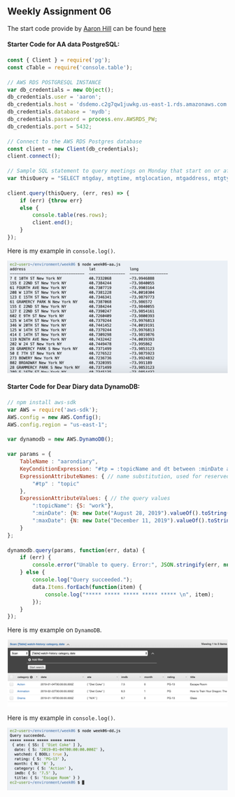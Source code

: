 ## Weekly Assignment 06

The start code provide by [Aaron Hill](https://github.com/aaronxhill) can be found [here](https://github.com/visualizedata/data-structures/tree/master/weekly_assignment_06)

#### Starter Code for AA data PostgreSQL: 

```javascript
const { Client } = require('pg');
const cTable = require('console.table');

// AWS RDS POSTGRESQL INSTANCE
var db_credentials = new Object();
db_credentials.user = 'aaron';
db_credentials.host = 'dsdemo.c2g7qw1juwkg.us-east-1.rds.amazonaws.com';
db_credentials.database = 'mydb';
db_credentials.password = process.env.AWSRDS_PW;
db_credentials.port = 5432;

// Connect to the AWS RDS Postgres database
const client = new Client(db_credentials);
client.connect();

// Sample SQL statement to query meetings on Monday that start on or after 7:00pm: 
var thisQuery = "SELECT mtgday, mtgtime, mtglocation, mtgaddress, mtgtypes FROM aadata WHERE mtgday = 'Monday' and mtghour >= 7;";

client.query(thisQuery, (err, res) => {
    if (err) {throw err}
    else {
        console.table(res.rows);
        client.end();
    }
});
```

Here is my example in `console.log()`.

![illustrative images](./sample-1.png)

#### Starter Code for Dear Diary data DynamoDB: 

```javascript
// npm install aws-sdk
var AWS = require('aws-sdk');
AWS.config = new AWS.Config();
AWS.config.region = "us-east-1";

var dynamodb = new AWS.DynamoDB();

var params = {
    TableName : "aarondiary",
    KeyConditionExpression: "#tp = :topicName and dt between :minDate and :maxDate", // the query expression
    ExpressionAttributeNames: { // name substitution, used for reserved words in DynamoDB
        "#tp" : "topic"
    },
    ExpressionAttributeValues: { // the query values
        ":topicName": {S: "work"},
        ":minDate": {N: new Date("August 28, 2019").valueOf().toString()},
        ":maxDate": {N: new Date("December 11, 2019").valueOf().toString()}
    }
};

dynamodb.query(params, function(err, data) {
    if (err) {
        console.error("Unable to query. Error:", JSON.stringify(err, null, 2));
    } else {
        console.log("Query succeeded.");
        data.Items.forEach(function(item) {
            console.log("***** ***** ***** ***** ***** \n", item);
        });
    }
});
```

Here is my example on `DynamoDB`.

![illustrative images](./sample-2.png)

Here is my example in `console.log()`.

![illustrative images](./sample-3.png)

